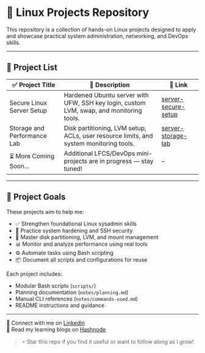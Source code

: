 # 🐧 Linux Projects Repository

This repository is a collection of hands-on Linux projects designed to apply and showcase practical system administration, networking, and DevOps skills.

---

## 📂 Project List

| ✅ Project Title                        | 📝 Description                                                                            | 🔗 Link                    |
|----------------------------------------|------------------------------------------------------------------------------------------|----------------------------|
| Secure Linux Server Setup              | Hardened Ubuntu server with UFW, SSH key login, custom LVM, swap, and monitoring tools.  | [server-secure-setup](server-secure-setup) |
| Storage and Performance Lab            | Disk partitioning, LVM setup, ACLs, user resource limits, and system monitoring tools.   | [server-storage-lab](storage-performance-setup)   |
| ⏳ More Coming Soon...                  | Additional LFCS/DevOps mini-projects are in progress — stay tuned!                      | –                          |

---

## 📌 Project Goals

These projects aim to help me:

- ✅ Strengthen foundational Linux sysadmin skills
- 🔐 Practice system hardening and SSH security
- 💽 Master disk partitioning, LVM, and mount management
- 📊 Monitor and analyze performance using real tools
- ⚙️ Automate tasks using Bash scripting
- 📦 Document all scripts and configurations for reuse

Each project includes:
- Modular Bash scripts (`scripts/`)
- Planning documentation (`notes/planning.md`)
- Manual CLI references (`notes/commands-used.md`)
- README instructions and guidance

---

📎 Connect with me on [LinkedIn](https://www.linkedin.com/in/anandhu-p-a-307771369/)  
🧠 Read my learning blogs on [Hashnode](https://logs-of-devops.hashnode.dev/)

> ⭐ Star this repo if you find it useful or want to follow along as I grow!
